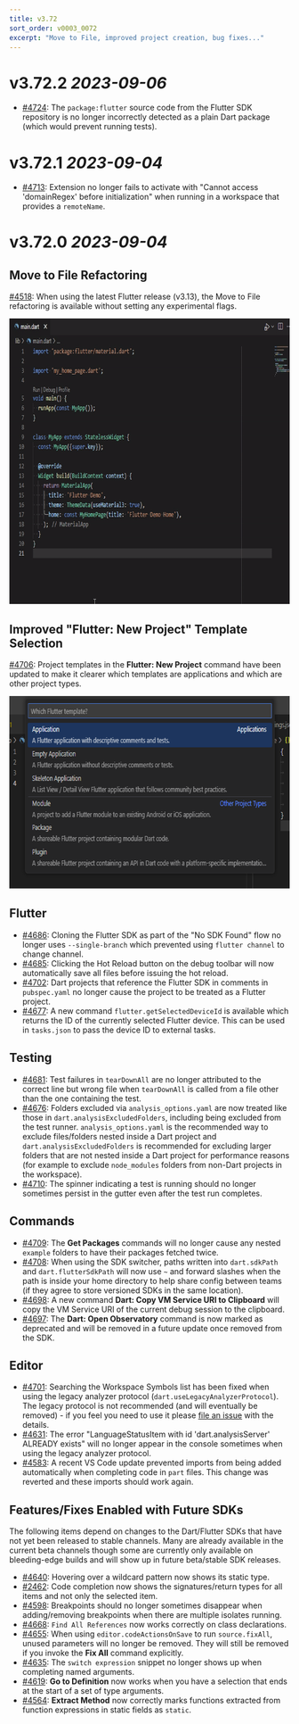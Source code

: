 ```yaml
---
title: v3.72
sort_order: v0003_0072
excerpt: "Move to File, improved project creation, bug fixes..."
---
```


# v3.72.2 *2023-09-06*

- [#4724](https://github.com/Dart-Code/Dart-Code/issues/4724): The `package:flutter` source code from the Flutter SDK repository is no longer incorrectly detected as a plain Dart package (which would prevent running tests).

# v3.72.1 *2023-09-04*

- [#4713](https://github.com/Dart-Code/Dart-Code/issues/4713): Extension no longer fails to activate with "Cannot access 'domainRegex' before initialization" when running in a workspace that provides a `remoteName`.

# v3.72.0 *2023-09-04*

## Move to File Refactoring

[#4518](https://github.com/Dart-Code/Dart-Code/issues/4518): When using the latest Flutter release (v3.13), the Move to File refactoring is available without setting any experimental flags.

<img loading="lazy" src="/images/release_notes/v3.72/move_to_file.gif" width="758" height="512" />

## Improved "Flutter: New Project" Template Selection

[#4706](https://github.com/Dart-Code/Dart-Code/issues/4706): Project templates in the **Flutter: New Project** command have been updated to make it clearer which templates are applications and which are other project types.

<img loading="lazy" src="/images/release_notes/v3.72/flutter_new_project.png" width="676" height="345" />

## Flutter

- [#4686](https://github.com/Dart-Code/Dart-Code/issues/4686): Cloning the Flutter SDK as part of the "No SDK Found" flow no longer uses `--single-branch` which prevented using `flutter channel` to change channel.
- [#4685](https://github.com/Dart-Code/Dart-Code/issues/4685): Clicking the Hot Reload button on the debug toolbar will now automatically save all files before issuing the hot reload.
- [#4702](https://github.com/Dart-Code/Dart-Code/issues/4702): Dart projects that reference the Flutter SDK in comments in `pubspec.yaml` no longer cause the project to be treated as a Flutter project.
- [#4677](https://github.com/Dart-Code/Dart-Code/issues/4677): A new command `flutter.getSelectedDeviceId` is available which returns the ID of the currently selected Flutter device. This can be used in `tasks.json` to pass the device ID to external tasks.

## Testing

- [#4681](https://github.com/Dart-Code/Dart-Code/issues/4681): Test failures in `tearDownAll` are no longer attributed to the correct line but wrong file when `tearDownAll` is called from a file other than the one containing the test.
- [#4676](https://github.com/Dart-Code/Dart-Code/issues/4676): Folders excluded via `analysis_options.yaml` are now treated like those in `dart.analysisExcludedFolders`, including being excluded from the test runner. `analysis_options.yaml` is the recommended way to exclude files/folders nested inside a Dart project and `dart.analysisExcludedFolders` is recommended for excluding larger folders that are not nested inside a Dart project for performance reasons (for example to exclude `node_modules` folders from non-Dart projects in the workspace).
- [#4710](https://github.com/Dart-Code/Dart-Code/issues/4710): The spinner indicating a test is running should no longer sometimes persist in the gutter even after the test run completes.

## Commands

- [#4709](https://github.com/Dart-Code/Dart-Code/issues/4709): The **Get Packages** commands will no longer cause any nested `example` folders to have their packages fetched twice.
- [#4708](https://github.com/Dart-Code/Dart-Code/issues/4708): When using the SDK switcher, paths written into `dart.sdkPath` and `dart.flutterSdkPath` will now use `~` and forward slashes when the path is inside your home directory to help share config between teams (if they agree to store versioned SDKs in the same location).
- [#4698](https://github.com/Dart-Code/Dart-Code/issues/4698): A new command **Dart: Copy VM Service URI to Clipboard** will copy the VM Service URI of the current debug session to the clipboard.
- [#4697](https://github.com/Dart-Code/Dart-Code/issues/4697): The **Dart: Open Observatory** command is now marked as deprecated and will be removed in a future update once removed from the SDK.


## Editor

- [#4701](https://github.com/Dart-Code/Dart-Code/issues/4701): Searching the Workspace Symbols list has been fixed when using the legacy analyzer protocol (`dart.useLegacyAnalyzerProtocol`). The legacy protocol is not recommended (and will eventually be removed) - if you feel you need to use it please [file an issue](https://github.com/Dart-Code/Dart-Code/issues) with the details.
- [#4631](https://github.com/Dart-Code/Dart-Code/issues/4631): The error "LanguageStatusItem with id 'dart.analysisServer' ALREADY exists" will no longer appear in the console sometimes when using the legacy analyzer protocol.
- [#4583](https://github.com/Dart-Code/Dart-Code/issues/4583): A recent VS Code update prevented imports from being added automatically when completing code in `part` files. This change was reverted and these imports should work again.



## Features/Fixes Enabled with Future SDKs

The following items depend on changes to the Dart/Flutter SDKs that have not yet been released to stable channels. Many are already available in the current beta channels though some are currently only available on bleeding-edge builds and will show up in future beta/stable SDK releases.


- [#4640](https://github.com/Dart-Code/Dart-Code/issues/4640): Hovering over a wildcard pattern now shows its static type.
- [#2462](https://github.com/Dart-Code/Dart-Code/issues/2462): Code completion now shows the signatures/return types for all items and not only the selected item.
- [#4598](https://github.com/Dart-Code/Dart-Code/issues/4598): Breakpoints should no longer sometimes disappear when adding/removing breakpoints when there are multiple isolates running.
- [#4668](https://github.com/Dart-Code/Dart-Code/issues/4668): `Find All References` now works correctly on class declarations.
- [#4655](https://github.com/Dart-Code/Dart-Code/issues/4655): When using `editor.codeActionsOnSave` to run `source.fixAll`, unused parameters will no longer be removed. They will still be removed if you invoke the **Fix All** command explicitly.
- [#4635](https://github.com/Dart-Code/Dart-Code/issues/4635): The `switch expression` snippet no longer shows up when completing named arguments.
- [#4619](https://github.com/Dart-Code/Dart-Code/issues/4619): **Go to Definition** now works when you have a selection that ends at the start of a set of type arguments.
- [#4564](https://github.com/Dart-Code/Dart-Code/issues/4564): **Extract Method** now correctly marks functions extracted from function expressions in static fields as `static`.
